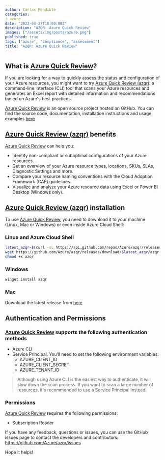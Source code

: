 ```yaml
---
author: Carlos Mendible
categories:
- azure
date: "2023-08-27T10:00:00Z"
description: "AZQR: Azure Quick Review"
images: ["/assets/img/posts/azure.png"]
published: true
tags: ["azure", "compliance", "assessment"]
title: "AZQR: Azure Quick Review"
---
```


## What is [Azure Quick Review](https://github.com/azure/azqr)?

If you are looking for a way to quickly assess the status and configuration of your Azure resources, you might want to try [Azure Quick Review (azqr)](https://github.com/azure/azqr): a command-line interface (CLI) tool that scans your Azure resources and generates an Excel report with detailed information and recommendations based on Azure's best practices.

[Azure Quick Review](https://github.com/azure/azqr) is an open source project hosted on GitHub. You can find the source code, documentation, installation instructions and usage examples [here](https://github.com/Azure/azqr)

## [Azure Quick Review (azqr)](https://github.com/azure/azqr) benefits

[Azure Quick Review](https://github.com/azure/azqr) can help you:

- Identify non-compliant or suboptimal configurations of your Azure resources.
- Get an overview of your Azure resource types, locations, SKUs, SLAs, Diagnostic Settings and more.
- Compare your resource naming conventions with the Cloud Adoption Framework (CAF) guidelines.
- Visualize and analyze your Azure resource data using Excel or Power BI Desktop (Windows only).

## [Azure Quick Review (azqr)](https://github.com/azure/azqr) installation

To use [Azure Quick Review](https://github.com/azure/azqr), you need to download it to your machine (Linux, Mac or Windows) or even inside Azure Cloud Shell:

### Linux and Azure Cloud Shell

``` bash
latest_azqr=$(curl -sL https://api.github.com/repos/Azure/azqr/releases/latest | jq -r ".tag_name" | cut -c1-)
wget https://github.com/Azure/azqr/releases/download/$latest_azqr/azqr-ubuntu-latest-amd64 -O azqr
chmod +x azqr
```

### Windows

``` bash
winget install azqr
```

### Mac

Download the latest release from [here](https://github.com/Azure/azqr/releases)

## Authentication and Permissions

### [Azure Quick Review](https://github.com/azure/azqr) supports the following authentication methods

- Azure CLI
- Service Principal. You'll need to set the following environment variables:
	- AZURE_CLIENT_ID
	- AZURE_CLIENT_SECRET
	- AZURE_TENANT_ID

> Although using Azure CLI is the easiest way to authenticate, it will slow down the scan process. If you want to scan a large number of resources, it's recommended to use a Service Principal instead.

### Permissions

[Azure Quick Review](https://github.com/azure/azqr) requires the following permissions:

- Subscription Reader

If you have any feedback, questions or issues, you can use the GitHub issues page to contact the developers and contributors: https://github.com/Azure/azqr/issues

Hope it helps!
